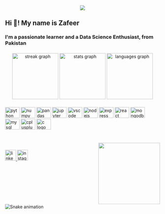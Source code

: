 <br clear="both">

<div align="center">
  <img src="https://profile-counter.glitch.me/IIvexII/count.svg?"  />
</div>

###

<h2 align="left">Hi 👋! My name is Zafeer</h2>

<h3 align="left">I'm a passionate learner and a Data Science Enthusiast, from Pakistan</h3>

###

<div align="center">
  <img src="https://streak-stats.demolab.com?user=IIvexII&locale=en&mode=daily&theme=default&hide_border=false&border_radius=5&date_format=j M[ Y]" height="150" alt="streak graph"  />
  <img src="https://github-readme-stats.vercel.app/api?username=IIvexII&hide_title=false&hide_rank=false&show_icons=true&include_all_commits=true&count_private=true&disable_animations=false&theme=default&locale=en&hide_border=false" height="150" alt="stats graph"  />
  <img src="https://github-readme-stats.vercel.app/api/top-langs?username=IIvexII&locale=en&hide_title=false&layout=compact&card_width=320&langs_count=5&theme=default&hide_border=false" height="150" alt="languages graph"  />
</div>

###

<div align="left">
  <img src="https://cdn.jsdelivr.net/gh/devicons/devicon/icons/python/python-original.svg" height="35" width="47" alt="python logo"  />
  <img src="https://cdn.jsdelivr.net/gh/devicons/devicon/icons/numpy/numpy-original.svg" height="35" width="47" alt="numpy logo"  />
  <img src="https://cdn.jsdelivr.net/gh/devicons/devicon/icons/pandas/pandas-original.svg" height="35" width="47" alt="pandas logo"  />
  <img src="https://cdn.jsdelivr.net/gh/devicons/devicon/icons/jupyter/jupyter-original.svg" height="35" width="47" alt="jupyter logo"  />
  <img src="https://cdn.jsdelivr.net/gh/devicons/devicon/icons/vscode/vscode-original.svg" height="35" width="47" alt="vscode logo"  />
  <img src="https://cdn.jsdelivr.net/gh/devicons/devicon/icons/nodejs/nodejs-original.svg" height="35" width="47" alt="nodejs logo"  />
  <img src="https://cdn.jsdelivr.net/gh/devicons/devicon/icons/express/express-original.svg" height="35" width="47" alt="express logo"  />
  <img src="https://cdn.jsdelivr.net/gh/devicons/devicon/icons/react/react-original.svg" height="35" width="47" alt="react logo"  />
  <img src="https://cdn.jsdelivr.net/gh/devicons/devicon/icons/mongodb/mongodb-original.svg" height="35" width="47" alt="mongodb logo"  />
  <img src="https://cdn.jsdelivr.net/gh/devicons/devicon/icons/mysql/mysql-original.svg" height="35" width="47" alt="mysql logo"  />
  <img src="https://cdn.jsdelivr.net/gh/devicons/devicon/icons/cplusplus/cplusplus-original.svg" height="35" width="47" alt="cplusplus logo"  />
  <img src="https://cdn.jsdelivr.net/gh/devicons/devicon/icons/c/c-original.svg" height="35" width="47" alt="c logo"  />
</div>

###

<br clear="both">

<img align="right" height="200" src="https://media2.giphy.com/media/bSUSLF2UgeBh6Q1VFe/giphy.gif?cid=ecf05e47aobuk2vrl5jyn7a1ezvfle6bttk9tbn5zxpcd0uv&rid=giphy.gif&ct=g"  />

###

<div align="left">
  <a href="https://www.linkedin.com/in/zafeer-hafeez/" target="_blank">
    <img src="https://img.shields.io/static/v1?message=LinkedIn&logo=linkedin&label=&color=0077B5&logoColor=white&labelColor=&style=for-the-badge" height="35" alt="linkedin logo"  />
  </a>
  <a href="https://www.instagram.com/zafeerhafeez/" target="_blank">
    <img src="https://img.shields.io/static/v1?message=Instagram&logo=instagram&label=&color=E4405F&logoColor=white&labelColor=&style=for-the-badge" height="35" alt="instagram logo"  />
  </a>
</div>

###

<br clear="both">

<img src="https://raw.githubusercontent.com/IIvexII/IIvexII/output/snake.svg" alt="Snake animation" />

###
